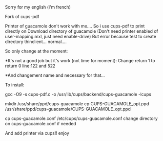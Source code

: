 Sorry for my english (i'm french)

Fork of cups-pdf

Printer of guacamole don't work with me....
So i use cups-pdf to print directly on Download directory of guacamole
(Don't need printer enabled of user-mapping.mxl, just need enable-drive)
But error because test to create directory thinclient... normal....

So only change at the moment:

*It's not a good job but it's work (not time for moment):
Change return 1 to return 0
line:122 and 522

*And changement name and necessary for that...


To install:

gcc -O9 -s cups-pdf.c -o /usr/lib/cups/backend/cups-guacamole -lcups

mkdir /usr/share/ppd/cups-guacamole
cp CUPS-GUACAMOLE_opt.ppd /usr/share/ppd/cups-guacamole/CUPS-GUACAMOLE_opt.ppd

cp cups-guacamole.conf /etc/cups/cups-guacamole.conf
change directory on cups-guacamole.conf if needed

And add printer via cups!! 
enjoy
